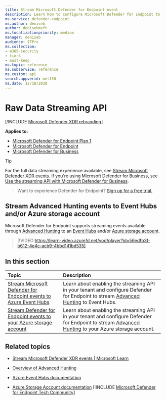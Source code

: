 ```yaml
---
title: Stream Microsoft Defender for Endpoint event
description: Learn how to configure Microsoft Defender for Endpoint to stream Advanced Hunting events to Event Hubs or Azure storage account
ms.service: defender-endpoint
ms.author: deniseb
author: denisebmsft
ms.localizationpriority: medium
manager: deniseb
audience: ITPro
ms.collection: 
- m365-security
- tier3
- must-keep
ms.topic: reference
ms.subservice: reference
ms.custom: api
search.appverid: met150
ms.date: 12/18/2020
---
```


# Raw Data Streaming API

[!INCLUDE [Microsoft Defender XDR rebranding](../../includes/microsoft-defender.md)]

**Applies to:**

- [Microsoft Defender for Endpoint Plan 1](../microsoft-defender-endpoint.md)
- [Microsoft Defender for Endpoint](../microsoft-defender-endpoint.md)
- [Microsoft Defender for Business](/microsoft-365/security/defender-business)


> [!TIP]
> For the full data streaming experience available, see [Stream Microsoft Defender XDR events](/defender-xdr/streaming-api).
> If you're using Microsoft Defender for Business, see [Use the streaming API with Microsoft Defender for Business](/defender-business/mdb-streaming-api).

> Want to experience Defender for Endpoint? [Sign up for a free trial.](https://go.microsoft.com/fwlink/p/?linkid=2225630&clcid=0x409&culture=en-us&country=us)

## Stream Advanced Hunting events to Event Hubs and/or Azure storage account

Microsoft Defender for Endpoint supports streaming events available through [Advanced Hunting](/defender-xdr/advanced-hunting-overview) to an [Event Hubs](/azure/event-hubs/) and/or [Azure storage account](/azure/storage/common/storage-account-overview).

> [!VIDEO https://learn-video.azurefd.net/vod/player?id=56edfb3f-b612-4e4c-acb9-4bbd141bd535]

## In this section

Topic|Description
:---|:---
[Stream Microsoft Defender for Endpoint events to Azure Event Hubs](raw-data-export-event-hub.md)|Learn about enabling the streaming API in your tenant and configure Defender for Endpoint to stream [Advanced Hunting](/defender-xdr/advanced-hunting-overview) to Event Hubs.
[Stream Defender for Endpoint events to your Azure storage account](raw-data-export-storage.md)|Learn about enabling the streaming API in your tenant and configure Defender for Endpoint to stream [Advanced Hunting](/defender-xdr/advanced-hunting-overview) to your Azure storage account.

## Related topics

- [Stream Microsoft Defender XDR events | Microsoft Learn](/defender-xdr/streaming-api)

- [Overview of Advanced Hunting](/defender-xdr/advanced-hunting-overview)
- [Azure Event Hubs documentation](/azure/event-hubs/)
- [Azure Storage Account documentation](/azure/storage/common/storage-account-overview)
[!INCLUDE [Microsoft Defender for Endpoint Tech Community](../../includes/defender-mde-techcommunity.md)]
